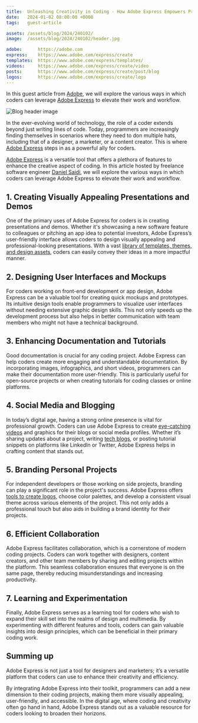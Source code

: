 ```yaml
---
title:  Unleashing Creativity in Coding - How Adobe Express Empowers Programmers
date:   2024-01-02 08:00:00 +0000
tags:   guest-article

assets: /assets/blog/2024/240102/
image:  /assets/blog/2024/240102/header.jpg

adobe:      https://adobe.com
express:    https://www.adobe.com/express/create
templates:  https://www.adobe.com/express/templates/
videos:     https://www.adobe.com/express/create/video
posts:      https://www.adobe.com/express/create/post/blog
logos:      https://www.adobe.com/express/create/logo
---
```


In this guest article from [Adobe]({{page.adobe}}), we will explore the various ways in which coders can leverage [Adobe Express]({{page.express}}) to elevate their work and workflow.

![Blog header image]({{page.image}})

In the ever-evolving world of technology, the role of a coder extends beyond just writing lines of code. Today, programmers are increasingly finding themselves in scenarios where they need to don multiple hats, including that of a designer, a marketer, or a content creator. This is where [Adobe Express]({{page.express}}) steps in as a powerful ally for coders. 

[Adobe Express]({{page.express}}) is a versatile tool that offers a plethora of features to enhance the creative aspect of coding. In this article hosted by freelance software engineer [Daniel Saidi](https://danielsaidi.com), we will explore the various ways in which coders can leverage Adobe Express to elevate their work and workflow.

## 1. Creating Visually Appealing Presentations and Demos

One of the primary uses of Adobe Express for coders is in creating presentations and demos. Whether it's showcasing a new software feature to colleagues or pitching an app idea to potential investors, Adobe Express’s user-friendly interface allows coders to design visually appealing and professional-looking presentations. With a vast [library of templates, themes, and design assets]({{page.templates}}), coders can easily convey their ideas in a more impactful manner.

## 2. Designing User Interfaces and Mockups

For coders working on front-end development or app design, Adobe Express can be a valuable tool for creating quick mockups and prototypes. Its intuitive design tools enable programmers to visualize user interfaces without needing extensive graphic design skills. This not only speeds up the development process but also helps in better communication with team members who might not have a technical background.

## 3. Enhancing Documentation and Tutorials

Good documentation is crucial for any coding project. Adobe Express can help coders create more engaging and understandable documentation. By incorporating images, infographics, and short videos, programmers can make their documentation more user-friendly. This is particularly useful for open-source projects or when creating tutorials for coding classes or online platforms.

## 4. Social Media and Blogging

In today’s digital age, having a strong online presence is vital for professional growth. Coders can use Adobe Express to create [eye-catching videos]({{page.videos}}) and graphics for their blogs or social media profiles. Whether it’s sharing updates about a project, writing [tech blogs]({{page.posts}}), or posting tutorial snippets on platforms like LinkedIn or Twitter, Adobe Express helps in crafting content that stands out.

## 5. Branding Personal Projects

For independent developers or those working on side projects, branding can play a significant role in the project's success. Adobe Express offers [tools to create logos]({{page.logos}}), choose color palettes, and develop a consistent visual theme across various elements of the project. This not only adds a professional touch but also aids in building a brand identity for their projects.

## 6. Efficient Collaboration

Adobe Express facilitates collaboration, which is a cornerstone of modern coding projects. Coders can work together with designers, content creators, and other team members by sharing and editing projects within the platform. This seamless collaboration ensures that everyone is on the same page, thereby reducing misunderstandings and increasing productivity.

## 7. Learning and Experimentation

Finally, Adobe Express serves as a learning tool for coders who wish to expand their skill set into the realms of design and multimedia. By experimenting with different features and tools, coders can gain valuable insights into design principles, which can be beneficial in their primary coding work.

## Summing up

Adobe Express is not just a tool for designers and marketers; it’s a versatile platform that coders can use to enhance their creativity and efficiency. 

By integrating Adobe Express into their toolkit, programmers can add a new dimension to their coding projects, making them more visually appealing, user-friendly, and accessible. In the digital age, where coding and creativity often go hand in hand, Adobe Express stands out as a valuable resource for coders looking to broaden their horizons.